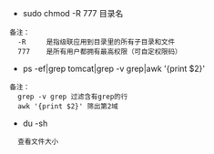 * sudo chmod -R 777 目录名
```
备注：
  -R     是指级联应用到目录里的所有子目录和文件
  777    是所有用户都拥有最高权限（可自定权限码）
```
* ps -ef|grep tomcat|grep -v grep|awk '{print $2}'
```
备注：
  grep -v grep 过滤含有grep的行
  awk '{print $2}' 筛出第2域
```
* du -sh
```
  查看文件大小
```
